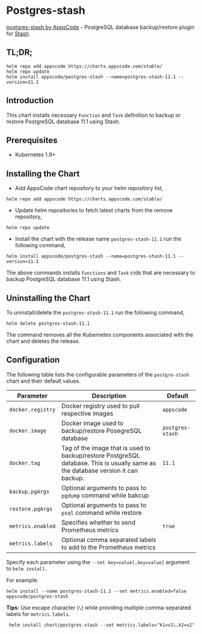 # Postgres-stash

[postgres-stash by AppsCode](https://github.com/stashed/postgres-stash) - PostgreSQL database backup/restore plugin for [Stash](https://github.com/stashed/).

## TL;DR;

```console
helm repo add appscode https://charts.appscode.com/stable/
helm repo update
helm install appscode/postgres-stash --name=postgres-stash-11.1 --version=11.1
```

## Introduction

This chart installs necessary `Function` and `Task` definition to backup or restore PostgreSQL database 11.1 using Stash.

## Prerequisites

- Kubernetes 1.9+

## Installing the Chart

- Add AppsCode chart repository to your helm repository list,

```console
helm repo add appscode https://charts.appscode.com/stable/
```

- Update helm repositories to fetch latest charts from the remove repository,

```console
helm repo update
```

- Install the chart with the release name `postgres-stash-11.1` run the following command,

```console
helm install appscode/postgres-stash --name=postgres-stash-11.1 --version=11.1
```

The above commands installs `Functions` and `Task` crds that are necessary to backup PostgreSQL database 11.1 using Stash.

## Uninstalling the Chart

To uninstall/delete the `postgres-stash-11.1` run the following command,

```console
helm delete postgres-stash-11.1
```

The command removes all the Kubernetes components associated with the chart and deletes the release.

## Configuration

The following table lists the configurable parameters of the `postgre-stash` chart and their default values.

|     Parameter     |                                                           Description                                                            |     Default      |
| ----------------- | -------------------------------------------------------------------------------------------------------------------------------- | ---------------- |
| `docker.registry` | Docker registry used to pull respective images                                                                                   | `appscode`       |
| `docker.image`    | Docker image used to backup/restore PosegreSQL database                                                                          | `postgres-stash` |
| `docker.tag`      | Tag of the image that is used to backup/restore PostgreSQL database. This is usually same as the database version it can backup. | `11.1`           |
| `backup.pgArgs`   | Optional arguments to pass to `pgdump` command  while bakcup                                                                     |                  |
| `restore.pgArgs`  | Optional arguments to pass to `psql` command while restore                                                                       |                  |
| `metrics.enabled` | Specifies whether to send Prometheus metrics                                                                                     | `true`           |
| `metrics.labels`  | Optional comma separated labels to add to the Prometheus metrics                                                                 |                  |

Specify each parameter using the `--set key=value[,key=value]` argument to `helm install`.

For example:

```console
helm install --name postgres-stash-11.1 --set metrics.enabled=false appscode/postgres-stash
```

**Tips:** Use escape character (`\`) while providing multiple comma-separated labels for `metrics.labels`.

```console
 helm install chart/postgres-stash --set metrics.labels="k1=v1\,k2=v2"
```
